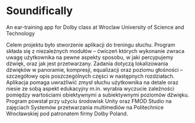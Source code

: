 # Soundifically
An ear-training app for Dolby class at Wroclaw University of Science and Technology

Celem projektu było stworzenie aplikacji do treningu słuchu. Program składa się 
z niezależnych modułów – ćwiczeń których wykonanie zwraca uwagę użytkownika na pewne aspekty sposobu, w jaki percypujemy dźwięk, oraz jak jest przetwarzany. Zadania dotyczą  lokalizowania dźwięków w panoramie, kompresji, equalizacji oraz poziomu głośności – szczegółowy opis poszczególnych części w następnych rozdziałach. Aplikacja pomaga uwrażliwić zmysł słuchu użytkownika na detale oraz niesie ze sobą aspekt edukacyjny m.in. wyrabia wyczucie zależności pomiędzy wartościami obiektywnymi a subiektywnymi poziomów dźwięku. Program powstał przy użyciu środowisk Unity oraz FMOD Studio na zajęciach Systemów przetwarzania multimediów na Politechnice Wrocławskiej pod patronatem firmy Dolby Poland.
